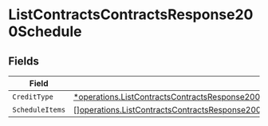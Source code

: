 # ListContractsContractsResponse200Schedule


## Fields

| Field                                                                                                                                                                                                                                                | Type                                                                                                                                                                                                                                                 | Required                                                                                                                                                                                                                                             | Description                                                                                                                                                                                                                                          |
| ---------------------------------------------------------------------------------------------------------------------------------------------------------------------------------------------------------------------------------------------------- | ---------------------------------------------------------------------------------------------------------------------------------------------------------------------------------------------------------------------------------------------------- | ---------------------------------------------------------------------------------------------------------------------------------------------------------------------------------------------------------------------------------------------------- | ---------------------------------------------------------------------------------------------------------------------------------------------------------------------------------------------------------------------------------------------------- |
| `CreditType`                                                                                                                                                                                                                                         | [*operations.ListContractsContractsResponse200ApplicationJSONResponseBodyDataCurrentScheduledChargesCreditType](../../models/operations/listcontractscontractsresponse200applicationjsonresponsebodydatacurrentscheduledchargescredittype.md)        | :heavy_minus_sign:                                                                                                                                                                                                                                   | N/A                                                                                                                                                                                                                                                  |
| `ScheduleItems`                                                                                                                                                                                                                                      | [][operations.ListContractsContractsResponse200ApplicationJSONResponseBodyDataCurrentScheduledChargesScheduleItems](../../models/operations/listcontractscontractsresponse200applicationjsonresponsebodydatacurrentscheduledchargesscheduleitems.md) | :heavy_minus_sign:                                                                                                                                                                                                                                   | N/A                                                                                                                                                                                                                                                  |
